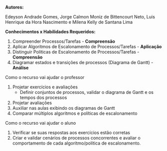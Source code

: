 **Autores:** 

Edeyson Andrade Gomes, Jorge Calmon Moniz de Bittencourt Neto, Luis Henrique da Hora Nascimento e Milena Kelly de Santana Lima

**Conhecimentos x Habilidades Requeridos:**

1. Compreender Processos/Tarefas - **Compreensão**
2. Aplicar Algoritmos de Escalonamento de Processos/Tarefas - **Aplicação**
3. Distinguir Políticas de Escalonamento de Processos/Tarefas - **Compreensão**
4. Diagramar estados e transições de processos (Diagrama de Gantt) - **Análise**


Como o recurso vai ajudar o professor

1. Projetar exercícios e avaliações
   - Definir conjuntos de processos, validar o diagrama de Gantt e os tempos dos processos 
3. Projetar avaliações
4. Auxiliar nas aulas exibindo os diagramas de Gantt
5. Comparar múltiplos algoritmos e políticas de escalonamento


Como o recurso vai ajudar o aluno

1. Verificar se suas respostas aos exercícios estão corretas
2. Criar e validar cenários de processos concorrentes e avaliar o comportamento de cada algoritmo/política de escalonamento.


